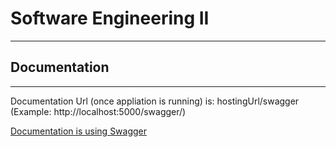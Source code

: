 # Software Engineering II
***

## Documentation 
***

Documentation Url (once appliation is running) is: hostingUrl/swagger (Example: http://localhost:5000/swagger/)

[ Documentation is using Swagger ](https://docs.microsoft.com/en-us/aspnet/core/tutorials/getting-started-with-swashbuckle?view=aspnetcore-3.1&tabs=visual-studio)

